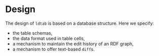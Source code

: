 # Design

The design of `ldtab` is based on a database structure.
Here we specify:

- the table schemas,
- the data format used in table cells,
- a mechanism to maintain the edit history of an RDF graph,
- a mechanism to offer text-based `diff`s.
